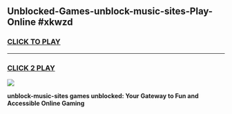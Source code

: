 
## Unblocked-Games-unblock-music-sites-Play-Online #xkwzd
<h3>
<a href="https://news.freeplayer.one?title=unblock-music-sites&ref=3">CLICK TO PLAY</a></h3>
<hr>

<h3>
<a href="https://news.freeplayer.one?title=unblock-music-sites&ref=3">CLICK 2 PLAY</a>
  
</h3>

<a href="https://news.freeplayer.one?title=unblock-music-sites&ref=3"><img src="https://clearcache.store/games.png"></a>


**unblock-music-sites games unblocked: Your Gateway to Fun and Accessible Online Gaming**
